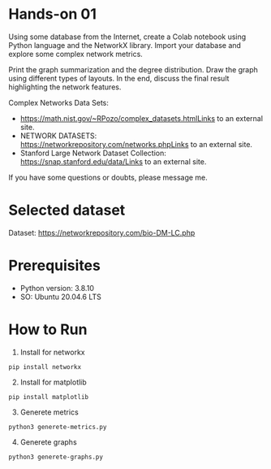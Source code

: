 # Hands-on 01

Using some database from the Internet, create a Colab notebook using Python language and the NetworkX library. Import your database and explore some complex network metrics. 

Print the graph summarization and the degree distribution. Draw the graph using different types of layouts. In the end, discuss the final result highlighting the network features.

Complex Networks Data Sets:

- https://math.nist.gov/~RPozo/complex_datasets.htmlLinks to an external site.
- NETWORK DATASETS: https://networkrepository.com/networks.phpLinks to an external site. 
- Stanford Large Network Dataset Collection: https://snap.stanford.edu/data/Links to an external site.  

If you have some questions or doubts, please message me. 

# Selected dataset

Dataset: https://networkrepository.com/bio-DM-LC.php

# Prerequisites

- Python version: 3.8.10
- SO: Ubuntu 20.04.6 LTS

# How to Run

1. Install for networkx

```
pip install networkx
```

2. Install for matplotlib

```
pip install matplotlib
```

3. Generete metrics

```
python3 generete-metrics.py  
```

4. Generete graphs

```
python3 generete-graphs.py 
```

